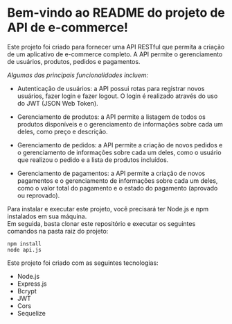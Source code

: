 # Bem-vindo ao README do projeto de API de e-commerce!

Este projeto foi criado para fornecer uma API RESTful que permita a criação de um aplicativo de e-commerce completo.
A API permite o gerenciamento de usuários, produtos, pedidos e pagamentos.

_Algumas das principais funcionalidades incluem:_

- Autenticação de usuários: a API possui rotas para registrar novos usuários, fazer login e fazer logout. O login é realizado através do uso do JWT (JSON Web Token).

- Gerenciamento de produtos: a API permite a listagem de todos os produtos disponíveis e o gerenciamento de informações sobre cada um deles, como preço e descrição.

- Gerenciamento de pedidos: a API permite a criação de novos pedidos e o gerenciamento de informações sobre cada um deles, como o usuário que realizou o pedido e a lista de produtos incluídos.

- Gerenciamento de pagamentos: a API permite a criação de novos pagamentos e o gerenciamento de informações sobre cada um deles, como o valor total do pagamento e o estado do pagamento (aprovado ou reprovado).

Para instalar e executar este projeto, você precisará ter Node.js e npm instalados em sua máquina.<br/> Em seguida, basta clonar este repositório e executar os seguintes comandos na pasta raiz do projeto:
```
npm install
node api.js
```
Este projeto foi criado com as seguintes tecnologias:

- Node.js
- Express.js
- Bcrypt
- JWT
- Cors
- Sequelize
